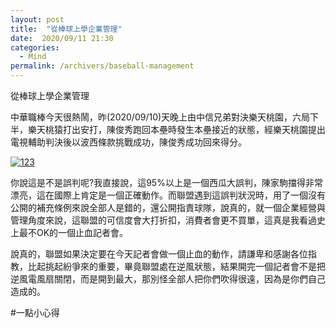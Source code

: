 ```yaml
---
layout: post
title:  "從棒球上學企業管理"
date:  2020/09/11 21:30
categories: 
  - Mind
permalink: /archivers/baseball-management
---
```


從棒球上學企業管理

中華職棒今天很熱鬧，昨(2020/09/10)天晚上由中信兄弟對決樂天桃園，六局下半，樂天桃猿打出安打，陳俊秀跑回本壘時發生本壘接近的狀態，經樂天桃園提出電視輔助判決後以波西條款挑戰成功，陳俊秀成功回來得分。

[![123](http://img.youtube.com/vi/3m_xOXSHyeQ/0.jpg)](http://www.youtube.com/watch?v=3m_xOXSHyeQ "09/10 中信 vs 樂天 六局下，樂天桃猿提出電視輔助判決，挑戰成功，陳俊秀成功回來得分")

你說這是不是誤判呢?我直接說，這95%以上是一個西瓜大誤判，陳家駒擋得非常漂亮，這在國際上肯定是一個正確動作。而聯盟遇到這誤判狀況時，用了一個沒有公開的補充條例來說全部人是錯的，還公開指責球隊，說真的，就一個企業經營與管理角度來說，這聯盟的可信度會大打折扣，消費者會更不買單，這真是我看過史上最不OK的一個止血記者會。

說真的，聯盟如果決定要在今天記者會做一個止血的動作，請謙卑和感謝各位指教，比起挑起紛爭來的重要，畢竟聯盟處在逆風狀態，結果開完一個記者會不是把逆風電風扇關閉，而是開到最大，那別怪全部人把你們吹得很遠，因為是你們自己造成的。

#一點小心得
